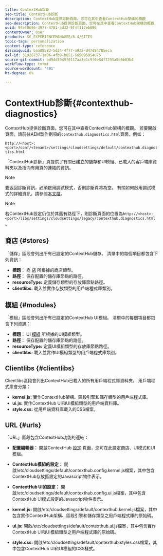 ```yaml
---
title: ContextHub診斷
seo-title: ContextHub診斷
description: ContextHub提供診斷頁面，您可在其中查看ContextHub架構的概觀
seo-description: ContextHub提供診斷頁面，您可在其中查看ContextHub架構的概觀
uuid: 94ef0696-3977-4781-ad32-9f4f117eb096
contentOwner: User
products: SG_EXPERIENCEMANAGER/6.4/SITES
topic-tags: personalization
content-type: reference
discoiquuid: 6aa88583-5d34-4f77-a932-d47d84785eca
exl-id: 31926737-1a06-4fb9-b851-665095954875
source-git-commit: bd94d3949f0117aa3e1c9f0e84f7293a5d6b03b4
workflow-type: tm+mt
source-wordcount: '491'
ht-degree: 0%

---
```


# ContextHub診斷{#contexthub-diagnostics}

ContextHub提供診斷頁面，您可在其中查看ContextHub架構的概觀。 若要開啟頁面，請前往AEM製作例項的`contexthub.diagnostics.html`頁面，例如：

`http://<host>:<port>/conf/<tenant>/settings/cloudsettings/default/contexthub.diagnostics.html`

「ContextHub診斷」頁提供了有關已建立的儲存和UI模組、已載入的客戶端庫資料夾以及指向有用頁的連結的資訊。

>[!NOTE]
>
>要返回診斷資訊，必須啟用調試模式，否則診斷頁將為空。 有關如何啟用調試模式的詳細資訊，請參閱[本文檔](/help/sites-administering/contexthub-config.md#debugging-contexthub)。

>[!NOTE]
>
>若ContextHub設定仍位於其舊有路徑下，則診斷頁面的位置為`http://<host>:<port>/libs/settings/cloudsettings/legacy/contexthub.diagnostics.html`。

## 商店 {#stores}

「儲存」區段會列出所有已設定的ContextHub儲存。 清單中的每個項目都包含下列資訊：

* **標題：** 商 [店](/help/sites-developing/ch-samplestores.md) 所根據的商店類型。
* **路徑：** 保存配置的儲存庫節點的路徑。
* **resourceType:** 定義儲存類型的存放庫節點路徑。
* **clientlibs:** 載入並實作存放類型的用戶端程式庫類別。

## 模組 {#modules}

「模組」區段會列出所有已設定的ContextHub UI模組。 清單中的每個項目都包含下列資訊：

* **標題：** UI [模組](/help/sites-developing/ch-samplemodules.md) 所根據的UI模組類型。
* **路徑：** 保存配置的儲存庫節點的路徑。
* **resourceType:** 定義UI模組類型的存放庫節點路徑。
* **clientlibs:** 載入並實作UI模組類型的用戶端程式庫類別。

## Clientlibs {#clientlibs}

Clientlibs區段會列出ContextHub已載入的所有用戶端程式庫資料夾。 用戶端程式庫會分類：

* **kernel.js:** 實作ContextHub架構、區段引擎和儲存類型的用戶端程式庫。
* **ui.js:** 實作ContextHub UI和UI模組類型的用戶端資料庫。
* **style.css:** 從用戶端資料庫載入的CSS檔案。

## URL {#urls}

「URL」區段包含ContextHub功能的連結：

* **配置編輯器：** 開啟ContextHub [設定](/help/sites-administering/contexthub-config.md) 頁面，您可在此設定商店、UI模式和UI模組。

* **ContextHub模組的設定：** 開啟/etc/cloudsettings/default/contexthub.config.kernel.js檔案，其中包含ContextHub存放區設定的Javascript物件表示。
* **ContextHub UI的設定：** 開啟/etc/cloudsettings/default/contexthub.config.ui.js檔案，其中包含ContextHub UI模式設定的Javascript物件表示。
* **kernel.js:** 開啟/etc/cloudsettings/default/contexthub.kernel.js檔案，其中包含實作ContextHub架構、區段引擎和儲存類型之用戶端程式庫的原始碼。
* **ui.js:** 開啟/etc/cloudsettings/default/contexthub.ui.js檔案，其中包含實作ContextHub UI和UI模組類型之用戶端程式庫的原始碼。
* **style.css:** 開啟/etc/cloudsettings/default/contexthub.styles.css檔案，其中包含ContextHub UI和UI模組的CSS樣式。
